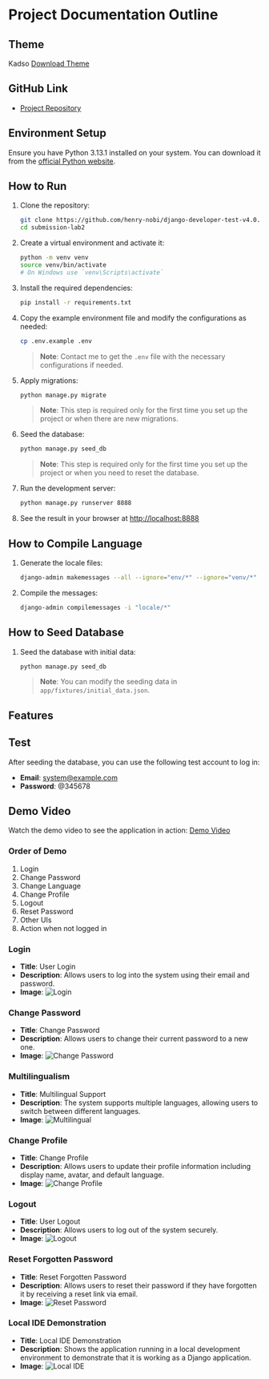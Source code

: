 # Project Documentation Outline
## Theme
Kadso
[Download Theme](https://www.buzzerboysites.com/html_kits/kadso.zip)

## GitHub Link
- [Project Repository](https://github.com/henry-nobi/django-developer-test-v4.0/blob/main/submission-lab2)

## Environment Setup
Ensure you have Python 3.13.1 installed on your system. You can download it from the [official Python website](https://www.python.org/downloads/release/python-3131/).

## How to Run
1. Clone the repository:
    ```bash
    git clone https://github.com/henry-nobi/django-developer-test-v4.0.git
    cd submission-lab2
    ```
2. Create a virtual environment and activate it:
    ```bash
    python -m venv venv
    source venv/bin/activate  
    # On Windows use `venv\Scripts\activate`
    ```
3. Install the required dependencies:
    ```bash
    pip install -r requirements.txt
4. Copy the example environment file and modify the configurations as needed:
    ```bash
    cp .env.example .env
    ```
    > **Note**: Contact me to get the `.env` file with the necessary configurations if needed.
5. Apply migrations:
    ```bash
    python manage.py migrate
    ```
    > **Note**: This step is required only for the first time you set up the project or when there are new migrations.

6. Seed the database:
    ```bash
    python manage.py seed_db
    ```
    > **Note**: This step is required only for the first time you set up the project or when you need to reset the database.

7. Run the development server:
    ```bash
    python manage.py runserver 8888
    ```

8. See the result in your browser at [http://localhost:8888](http://localhost:8888)

## How to Compile Language
1. Generate the locale files:
    ```bash
    django-admin makemessages --all --ignore="env/*" --ignore="venv/*" --extension=html,py
    ```
2. Compile the messages:
    ```bash
    django-admin compilemessages -i "locale/*"
    ```
## How to Seed Database
1. Seed the database with initial data:
    ```bash
    python manage.py seed_db
    ```
    > **Note**: You can modify the seeding data in `app/fixtures/initial_data.json`.

## Features

## Test
After seeding the database, you can use the following test account to log in:
- **Email**: system@example.com
- **Password**: @345678

## Demo Video
Watch the demo video to see the application in action: [Demo Video](https://drive.google.com/file/d/1wt-XI1pkIbAZKnVN7kAeph6zZC9KXtYp/view?usp=sharing)

### Order of Demo
1. Login
2. Change Password
3. Change Language
4. Change Profile
5. Logout
6. Reset Password
7. Other UIs
8. Action when not logged in

### Login
- **Title**: User Login
- **Description**: Allows users to log into the system using their email and password.
- **Image**: ![Login](/submission-research2/screenshots/login.png)

### Change Password
- **Title**: Change Password
- **Description**: Allows users to change their current password to a new one.
- **Image**: ![Change Password](/submission-research2/screenshots/change-pwd.png)

### Multilingualism
- **Title**: Multilingual Support
- **Description**: The system supports multiple languages, allowing users to switch between different languages.
- **Image**: ![Multilingual](/submission-research2/screenshots/language.png)

### Change Profile
- **Title**: Change Profile
- **Description**: Allows users to update their profile information including display name, avatar, and default language.
- **Image**: ![Change Profile](/submission-research2/screenshots/change-profile.png)

### Logout
- **Title**: User Logout
- **Description**: Allows users to log out of the system securely.
- **Image**: ![Logout](/submission-research2/screenshots/logout.png)

### Reset Forgotten Password
- **Title**: Reset Forgotten Password
- **Description**: Allows users to reset their password if they have forgotten it by receiving a reset link via email.
- **Image**: ![Reset Password](/submission-research2/screenshots/reset-pwd.png)

### Local IDE Demonstration
- **Title**: Local IDE Demonstration
- **Description**: Shows the application running in a local development environment to demonstrate that it is working as a Django application.
- **Image**: ![Local IDE](/submission-research2/screenshots/local-ide.png)
